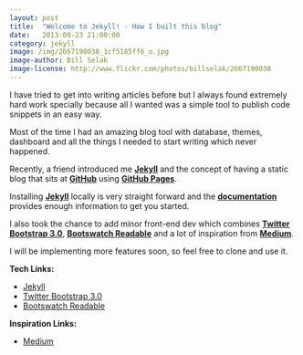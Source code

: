 ```yaml
---
layout: post
title:  "Welcome to Jekyll! - How I built this blog"
date:   2013-09-23 21:00:00
category: jekyll
image: /img/2667190038_1cf5185ff6_o.jpg
image-author: Bill Selak
image-license: http://www.flickr.com/photos/billselak/2667190038
---
```


I have tried to get into writing articles before but I always found extremely hard work specially because all I wanted was a simple tool to publish code snippets in an easy way.

Most of the time I had an amazing blog tool with database, themes, dashboard and all the things I needed to start writing which never happened.

Recently, a friend introduced me **[Jekyll](http://jekyllrb.com/)** and the concept of having a static blog that sits at **[GitHub](http://github.com/)** using **[GitHub Pages](http://pages.github.com/)**.

Installing **[Jekyll](http://jekyllrb.com/)** locally is very straight forward and the **[documentation](http://jekyllrb.com/docs/home/)** provides enough information to get you started.

I also took the chance to add minor front-end dev which combines **[Twitter Bootstrap 3.0](http://getbootstrap.com/)**, **[Bootswatch Readable](http://bootswatch.com/readable/)** and a lot of inspiration from **[Medium](https://medium.com/)**.

I will be implementing more features soon, so feel free to clone and use it.

**Tech Links:**

*   [Jekyll](http://jekyllrb.com/)
*   [Twitter Bootstrap 3.0](http://getbootstrap.com/)
*   [Bootswatch Readable](http://bootswatch.com/readable/)

__Inspiration Links:__

*   [Medium](https://medium.com/)
